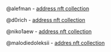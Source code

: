 @alefman - [address nft collection](https://testnet.getgems.io/collection/EQBsaviU89uTy1NCTyMe8GXIB3LrGy7CgInoAI7rGjVR1tLm)

@d0rich - [address nft collection](https://testnet.getgems.io/collection/EQAa4LAcvq870fK7wVB01te2V_O10XyJhfjxAOQpdgSH5Le1)

@niko1aew - [address nft collection](https://testnet.getgems.io/collection/EQD0XgGg97PK40u18eo7AItFq5VW49Vpo5O6l9o3ySderwMV)

@malodiedoleksii - [addres nft collection](https://testnet.getgems.io/collection/EQDlsfqkOhj0IhIChbUkeyfJM03BdvxapLCyUjlAHWOOHIR1)